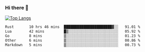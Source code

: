 ### Hi there 👋

<!--
**3Xpl0it3r/3Xpl0it3r** is a ✨ _special_ ✨ repository because its `README.md` (this file) appears on your GitHub profile.

Here are some ideas to get you started:

- 🔭 I’m currently working on ...
- 🌱 I’m currently learning ...
- 👯 I’m looking to collaborate on ...
- 🤔 I’m looking for help with ...
- 💬 Ask me about ...
- 📫 How to reach me: ...
- 😄 Pronouns: ...
- ⚡ Fun fact: ...
-->


[![Top Langs](https://github-readme-stats.vercel.app/api/top-langs/?username=3Xpl0it3r&layout=compact)](https://github.com/3Xpl0it3r/3Xpl0it3r)

<!--START_SECTION:waka-->

```txt
Rust       10 hrs 46 mins  ██████████████████████▓░░   91.01 %
Lua        42 mins         █▒░░░░░░░░░░░░░░░░░░░░░░░   05.92 %
Go         8 mins          ▒░░░░░░░░░░░░░░░░░░░░░░░░   01.23 %
Other      6 mins          ▒░░░░░░░░░░░░░░░░░░░░░░░░   00.86 %
Markdown   5 mins          ▒░░░░░░░░░░░░░░░░░░░░░░░░   00.73 %
```

<!--END_SECTION:waka-->
